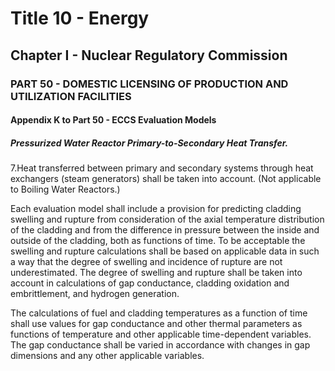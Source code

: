 
# Title 10 - Energy
## Chapter I - Nuclear Regulatory Commission
### PART 50 - DOMESTIC LICENSING OF PRODUCTION AND UTILIZATION FACILITIES
#### Appendix K to Part 50 - ECCS Evaluation Models
##### Pressurized Water Reactor Primary-to-Secondary Heat Transfer.

7.Heat transferred between primary and secondary systems through heat exchangers (steam generators) shall be taken into account. (Not applicable to Boiling Water Reactors.)

Each evaluation model shall include a provision for predicting cladding swelling and rupture from consideration of the axial temperature distribution of the cladding and from the difference in pressure between the inside and outside of the cladding, both as functions of time. To be acceptable the swelling and rupture calculations shall be based on applicable data in such a way that the degree of swelling and incidence of rupture are not underestimated. The degree of swelling and rupture shall be taken into account in calculations of gap conductance, cladding oxidation and embrittlement, and hydrogen generation.

The calculations of fuel and cladding temperatures as a function of time shall use values for gap conductance and other thermal parameters as functions of temperature and other applicable time-dependent variables. The gap conductance shall be varied in accordance with changes in gap dimensions and any other applicable variables.
